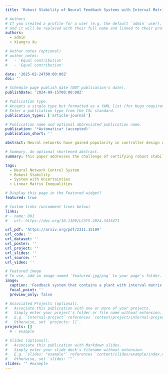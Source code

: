 ```yaml
---
title: 'Robust Stability of Neural Feedback Systems with Interval Matrix Uncertainties'

# Authors
# If you created a profile for a user (e.g. the default `admin` user), write the username (folder name) here
# and it will be replaced with their full name and linked to their profile.
authors:
  - admin
  - Xiangru Xu

# Author notes (optional)
# author_notes:
#   - 'Equal contribution'
#   - 'Equal contribution'

date: '2025-02-24T00:00:00Z'
doi: ''

# Schedule page publish date (NOT publication's date).
publishDate: '2024-09-15T00:00:00Z'

# Publication type.
# Accepts a single type but formatted as a YAML list (for Hugo requirements).
# Enter a publication type from the CSL standard.
publication_types: ['article-journal']

# Publication name and optional abbreviated publication name.
publication: '*Automatica* (accepted)'
publication_short: ''

abstract: Neural networks have gained popularity in controller design due to their versatility and efficiency, but their integration into feedback systems can compromise stability, especially in the presence of uncertainties. This paper addresses the challenge of certifying robust stability in neural network control systems with interval matrix uncertainties. By leveraging classic robust stability techniques and the recent quadratic constraint-based method to abstract the input-output relationship imposed by neural networks, we present novel robust stability certificates that are formulated in the form of linear matrix inequalities. Three relaxed sufficient conditions are introduced to mitigate computational complexity. The equivalence of these conditions in terms of feasibility, as well as their connections with existing robust stability results, are also established. The proposed method is demonstrated by two numerical examples.

# Summary. An optional shortened abstract.
summary: This paper addresses the challenge of certifying robust stability in neural network control systems with interval matrix uncertainties.

tags:
  - Neural Network Control System
  - Robust Stability
  - System with Uncertainties
  - Linear Matrix Inequalities

# Display this page in the Featured widget?
featured: true

# Custom links (uncomment lines below)
links:
# - name: DOI
#   url: https://doi.org/10.1109/LCSYS.2024.3415471

url_pdf: 'https://arxiv.org/pdf/2311.15109'
url_code: ''
url_dataset: ''
url_poster: ''
url_project: ''
url_slides: ''
url_source: ''
url_video: ''

# Featured image
# To use, add an image named `featured.jpg/png` to your page's folder.
image:
  caption: 'Feedback system that contains a plant with interval matrix uncertainties and NN controller'
  focal_point: ''
  preview_only: false

# Associated Projects (optional).
#   Associate this publication with one or more of your projects.
#   Simply enter your project's folder or file name without extension.
#   E.g. `internal-project` references `content/project/internal-project/index.md`.
#   Otherwise, set `projects: []`.
projects: []
  # - example

# Slides (optional).
#   Associate this publication with Markdown slides.
#   Simply enter your slide deck's filename without extension.
#   E.g. `slides: "example"` references `content/slides/example/index.md`.
#   Otherwise, set `slides: ""`.
slides: '' #example
---
```


<!-- {{% callout note %}}
Click the _Cite_ button above to demo the feature to enable visitors to import publication metadata into their reference management software.
{{% /callout %}}

{{% callout note %}}
Create your slides in Markdown - click the _Slides_ button to check out the example.
{{% /callout %}} -->

<!-- Add the publication's **full text** or **supplementary notes** here. You can use rich formatting such as including [code, math, and images](https://docs.hugoblox.com/content/writing-markdown-latex/). -->
